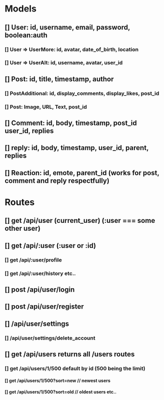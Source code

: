 # Models

## [] User: id, username, email, password, boolean:auth
### [] User => UserMore: id, avatar, date_of_birth, location
### [] User => UserAlt: id, username, avatar, user_id


## [] Post: id, title, timestamp, author
### [] PostAdditional: id, display_comments, display_likes, post_id 
### [] Post<Type>: Image, URL, Text, post_id

## [] Comment: id, body, timestamp, post_id user_id, replies
## [] reply: id, body, timestamp, user_id, parent, replies

## [] Reaction: id, emote, parent_id    (works for post, comment and reply respectfully)





# Routes

## [] get /api/user    (current_user) (:user === some other user)
## [] get /api/:user     (:user or :id)
### [] get /api/:user/profile
### [] get /api/:user/history   etc..

## [] post /api/user/login
## [] post /api/user/register


## [] /api/user/settings
### [] /api/user/settings/delete_account


## [] get /api/users     returns all /users routes
### [] get /api/users/1/500  default by id  (500 being the limit)
#### [] get /api/users/1/500?sort=new   // newest users
#### [] get /api/users/1/500?sort=old   // oldest users    etc..
